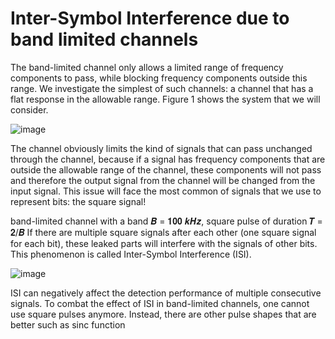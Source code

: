 # Inter-Symbol Interference due to band limited channels
The band-limited channel only allows a limited range of frequency components to pass, while blocking frequency components outside this range. We investigate the simplest of
such channels: a channel that has a flat response in the allowable range.
Figure 1 shows the system that we will consider.

![image](https://user-images.githubusercontent.com/46444593/113660739-0f931600-96a5-11eb-8b22-57c0a95011c5.png)

The channel obviously limits the kind of signals that can pass unchanged through the channel, because if a signal has frequency components that are outside the allowable range of the channel, these components will not pass and therefore the output signal from the channel will be changed from the input signal. This issue
will face the most common of signals that we use to represent bits: the square signal!

band-limited channel with a band 𝑩 = 𝟏𝟎𝟎 𝒌𝑯𝒛, square pulse of duration 𝑻 = 𝟐/𝑩
If there are multiple square signals after each other (one square signal for each bit), these leaked parts will interfere with the signals of other bits. This phenomenon is called Inter-Symbol Interference (ISI).

![image](https://user-images.githubusercontent.com/46444593/113661033-a52ea580-96a5-11eb-9864-f29bb96b215c.png)

ISI can negatively affect the detection performance of multiple consecutive signals. To combat the effect of ISI in band-limited channels, one cannot use square pulses anymore. Instead, there are other pulse shapes that are better such as sinc function
